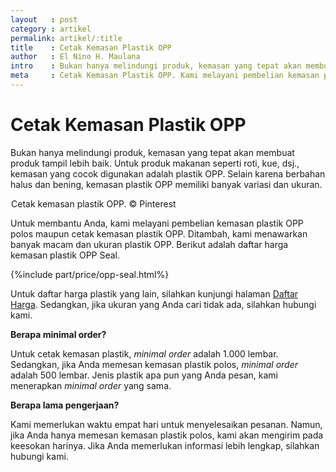 ```yaml
---
layout   : post
category : artikel
permalink: artikel/:title
title    : Cetak Kemasan Plastik OPP
author   : El Nino H. Maulana
intro    : Bukan hanya melindungi produk, kemasan yang tepat akan membuat produk tampil lebih baik. Untuk produk makanan seperti roti, kue, dsj., kemasan yang cocok digunakan adalah plastik OPP.
meta     : Cetak Kemasan Plastik OPP. Kami melayani pembelian kemasan plastik OPP polos maupun cetak kemasan plastik OPP yang cocok digunakan untuk kemasan produk makanan seperti roti, kue, dsj.
---
```


# Cetak Kemasan Plastik OPP

Bukan hanya melindungi produk, kemasan yang tepat akan membuat produk tampil lebih baik. Untuk produk makanan seperti roti, kue, dsj., kemasan yang cocok digunakan adalah plastik OPP. Selain karena berbahan halus dan bening, kemasan plastik OPP memiliki banyak variasi dan ukuran.

<img src="data:image/png;base64,R0lGODlhAQABAAD/ACwAAAAAAQABAAACADs=" data-src="https://cdn-images-1.medium.com/max/720/1*hnmyGEHmqwf5wbTW0k_5Hw.jpeg" alt="Cetak Kemasan Plastik OPP" title="Cetak Kemasan Plastik OPP"><span class="img-caption">Cetak kemasan plastik OPP. &copy; Pinterest</span>

Untuk membantu Anda, kami melayani pembelian kemasan plastik OPP polos maupun cetak kemasan plastik OPP. Ditambah, kami menawarkan banyak macam dan ukuran plastik OPP. Berikut adalah daftar harga kemasan plastik OPP Seal.

{%include part/price/opp-seal.html%}

<p class="shame-clear">Untuk daftar harga plastik yang lain, silahkan kunjungi halaman <a href="http://kursif.com/daftar-harga/" title="Daftar Harga Plastik">Daftar Harga</a>. Sedangkan, jika ukuran yang Anda cari tidak ada, silahkan hubungi kami.</p>

**Berapa minimal order?**

Untuk cetak kemasan plastik, *minimal order* adalah 1.000 lembar. Sedangkan, jika Anda memesan kemasan plastik polos, *minimal order* adalah 500 lembar. Jenis plastik apa pun yang Anda pesan, kami menerapkan *minimal order* yang sama.

**Berapa lama pengerjaan?**

Kami memerlukan waktu empat hari untuk menyelesaikan pesanan. Namun, jika Anda hanya memesan kemasan plastik polos, kami akan mengirim pada keesokan harinya. Jika Anda memerlukan informasi lebih lengkap, silahkan hubungi kami.
